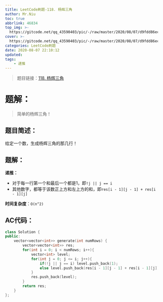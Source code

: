 ```yaml
---
title: LeetCode刷题-118. 杨辉三角
author: Mr.Niu
toc: true
abbrlink: 46834
top_img: >-
  https://gitcode.net/qq_43590403/pic/-/raw/master/2020/08/07/d9fdd86ecc2a578d6f85b809f8c31224.png
cover: >-
  https://gitcode.net/qq_43590403/pic/-/raw/master/2020/08/07/d9fdd86ecc2a578d6f85b809f8c31224.png
categories: LeetCode刷题
date: 2020-08-07 22:10:12
updated:
tags:
	- 递推
---
```








> 题目链接：[118. 杨辉三角](https://leetcode-cn.com/problems/pascals-triangle/)



# 题解：



> 简单的杨辉三角！



## 题目简述：

给定一个数，生成杨辉三角的那几行！

## 题解：

**递推：**

- 对于每一行第一个和最后一个都是1，即`!j || j == i`
- 其他数字，都等于该数正上方和左上方的和，即`res[i - 1][j - 1] + res[i - 1][j]`



**时间复杂度**：`O(n^2)`

## AC代码：



```c++
class Solution {
public:
    vector<vector<int>> generate(int numRows) {
        vector<vector<int>> res;
        for(int i = 0; i < numRows; i++){
            vector<int> level;
            for(int j = 0; j <= i; j++){
                if(!j || j == i) level.push_back(1);
                else level.push_back(res[i - 1][j - 1] + res[i - 1][j]);
            }
            res.push_back(level);
        }
        return res;
    }
};
```



